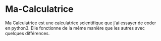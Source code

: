 # Ma-Calculatrice
Ma Calculatrice est une calculatrice scientifique que j'ai essayer de coder en python3. Elle fonctionne de la même manière que les autres avec quelques différences.

